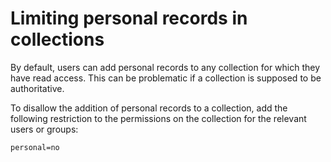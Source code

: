 Limiting personal records in collections
===

By default, users can add personal records to any collection for which
they have read access.  This can be problematic if a collection is
supposed to be authoritative.

To disallow the addition of personal records to a collection, add the
following restriction to the permissions on the collection for the
relevant users or groups:

    personal=no
